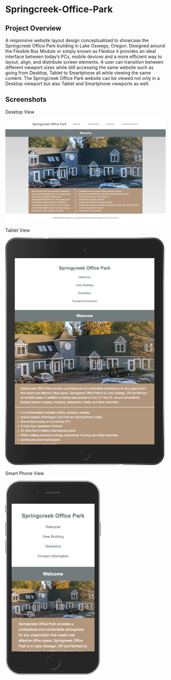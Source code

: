 # Springcreek-Office-Park

## Project Overview

A responsive website layout design conceptualized to showcase the Springcreek Office Park building in Lake Oswego, Oregon. Designed around the Flexible Box Module or simply known as Flexbox it provides an ideal interface between today’s PCs, mobile devices and a more efficient way to layout, align, and distribute screen elements.  A user can transition between different viewport sizes while still accessing the same website such as going from Desktop, Tablet to Smartphone all while viewing the same content.  The Springcreek Office Park website can be viewed not only in a Desktop viewport but also Tablet and Smartphone viewports as well.

## Screenshots

Desktop View

<img src="screenshots/Desktop.png" width="1000">

Tablet View 

<img src="screenshots/Tablet.png" width="500">

Smart Phone View

<img src="screenshots/SmartPhone.png" width="300">
